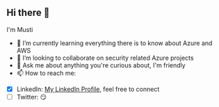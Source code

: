## Hi there 👋

I'm Musti

- 🌱 I’m currently learning everything there is to know about Azure and AWS
- 👯 I’m looking to collaborate on security related Azure projects
- 💬 Ask me about anything you're curious about, I'm friendly
- 📫 How to reach me: 
 - [x] LinkedIn: [My LinkedIn Profile](www.linkedin.com/in/mustaphaadelaja), feel free to connect
 - [ ] Twitter: 😏
<!--
**MustiAde/MustiAde** is a ✨ _special_ ✨ repository because its `README.md` (this file) appears on your GitHub profile.

Here are some ideas to get you started:

- 🔭 I’m currently working on ...
- 🌱 I’m currently learning ...
- 👯 I’m looking to collaborate on ...
- 🤔 I’m looking for help with ...
- 💬 Ask me about ...
- 📫 How to reach me: ...
- 😄 Pronouns: ...
- ⚡ Fun fact: ...
-->
